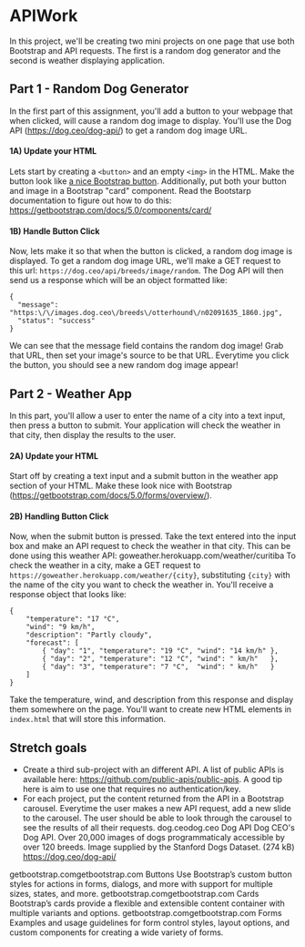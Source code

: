 # APIWork
In this project, we'll be creating two mini projects on one page that use both Bootstrap and API requests. The first is a random dog generator and the second is weather displaying application.
## Part 1 - Random Dog Generator
In the first part of this assignment, you'll add a button to your webpage that
when clicked, will cause a random dog image to display. You'll use the Dog API (https://dog.ceo/dog-api/) to get a random dog image URL.
#### 1A) Update your HTML
Lets start by creating a `<button>` and an empty `<img>` in the HTML.
Make the button look like [a nice Bootstrap button](https://getbootstrap.com/docs/5.0/components/buttons/).
Additionally, put both your button and image in a Bootstrap "card"
component. Read the Bootstarp documentation to figure out how to do this: https://getbootstrap.com/docs/5.0/components/card/
#### 1B) Handle Button Click
Now, lets make it so that when the button is clicked, a random dog image is displayed.
To get a random dog image URL, we'll make a GET request to this url: `https://dog.ceo/api/breeds/image/random`. The Dog API will then send us a response which will be
an object formatted like:
```
{
  "message": "https:\/\/images.dog.ceo\/breeds\/otterhound\/n02091635_1860.jpg",
  "status": "success"
}
```
We can see that the message field contains the random dog image! Grab that URL, then set
your image's source to be that URL.
Everytime you click the button, you should see a new random dog image appear!
## Part 2 - Weather App
In this part, you'll allow a user to enter the name of a city into a text input,
then press a button to submit. Your application will check the weather in that city,
then display the results to the user.
#### 2A) Update your HTML
Start off by creating a text input and a submit button in the weather app section of your
HTML. Make these look nice with Bootstrap (https://getbootstrap.com/docs/5.0/forms/overview/).
#### 2B) Handling Button Click
Now, when the submit button is pressed. Take the text entered into the input box
and make an API request to check the weather in that city.
This can be done using this weather API: goweather.herokuapp.com/weather/curitiba
To check the weather in a city, make a GET request to `https://goweather.herokuapp.com/weather/{city}`,
substituting `{city}` with the name of the city you want to check the weather in.
You'll receive a response object that looks like:
```
{
    "temperature": "17 °C",
    "wind": "9 km/h",
    "description": "Partly cloudy",
    "forecast": [
        { "day": "1", "temperature": "19 °C", "wind": "14 km/h" },
        { "day": "2", "temperature": "12 °C", "wind": " km/h"   },
        { "day": "3", "temperature": "7 °C",  "wind": " km/h"   }
    ]
}
```
Take the temperature, wind, and description from this response and display them
somewhere on the page. You'll want to create new HTML elements in `index.html` that
will store this information.
## Stretch goals
* Create a third sub-project with an different API. A list of public
APIs is available here: https://github.com/public-apis/public-apis. A good tip here is aim to
use one that requires no authentication/key.
* For each project, put the content returned from the API in a Bootstrap carousel.
Everytime the user makes a new API request, add a new slide to the carousel. The user
should be able to look through the carousel to see the results of all their requests.
dog.ceodog.ceo
Dog API
Dog CEO's Dog API. Over 20,000 images of dogs programmaticaly accessible by over 120 breeds. Image supplied by the Stanford Dogs Dataset. (274 kB)
https://dog.ceo/dog-api/

getbootstrap.comgetbootstrap.com
Buttons
Use Bootstrap’s custom button styles for actions in forms, dialogs, and more with support for multiple sizes, states, and more.
getbootstrap.comgetbootstrap.com
Cards
Bootstrap’s cards provide a flexible and extensible content container with multiple variants and options.
getbootstrap.comgetbootstrap.com
Forms
Examples and usage guidelines for form control styles, layout options, and custom components for creating a wide variety of forms.